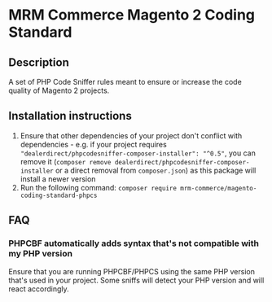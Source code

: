 # MRM Commerce Magento 2 Coding Standard

## Description
A set of PHP Code Sniffer rules meant to ensure or increase the code quality of Magento 2 projects.

## Installation instructions
1. Ensure that other dependencies of your project don't conflict with dependencies - e.g. if your project requires `"dealerdirect/phpcodesniffer-composer-installer": "^0.5"`, you can remove it (`composer remove dealerdirect/phpcodesniffer-composer-installer` or a direct removal from `composer.json`) as this package will install a newer version
2. Run the following command: `composer require mrm-commerce/magento-coding-standard-phpcs`

## FAQ
### PHPCBF automatically adds syntax that's not compatible with my PHP version
Ensure that you are running PHPCBF/PHPCS using the same PHP version that's used in your project. Some sniffs will detect your PHP version and will react accordingly. 


